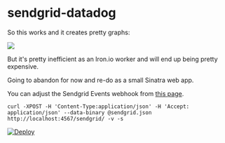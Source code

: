 sendgrid-datadog
===============

So this works and it creates pretty graphs:

<img src='http://shared.froese.org/2015/evvb6-14-17.jpg' border="0" />

But it's pretty inefficient as an Iron.io worker and will end up being pretty expensive.

Going to abandon for now and re-do as a small Sinatra web app.

You can adjust the Sendgrid Events webhook from [this page](https://sendgrid.com/app).

`curl -XPOST -H 'Content-Type:application/json' -H 'Accept: application/json' --data-binary @sendgrid.json http://localhost:4567/sendgrid/ -v -s`

[![Deploy](https://www.herokucdn.com/deploy/button.png)](https://heroku.com/deploy)
